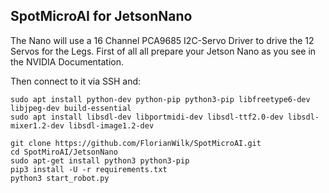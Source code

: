 ## SpotMicroAI for JetsonNano

The Nano will use a 16 Channel PCA9685 I2C-Servo Driver to drive the 12 Servos for the Legs.
First of all all prepare your Jetson Nano as you see in the NVIDIA Documentation.

Then connect to it via SSH and:

```
sudo apt install python-dev python-pip python3-pip libfreetype6-dev libjpeg-dev build-essential
sudo apt install libsdl-dev libportmidi-dev libsdl-ttf2.0-dev libsdl-mixer1.2-dev libsdl-image1.2-dev

git clone https://github.com/FlorianWilk/SpotMicroAI.git
cd SpotMiroAI/JetsonNano
sudo apt-get install python3 python3-pip
pip3 install -U -r requirements.txt 
python3 start_robot.py
```
